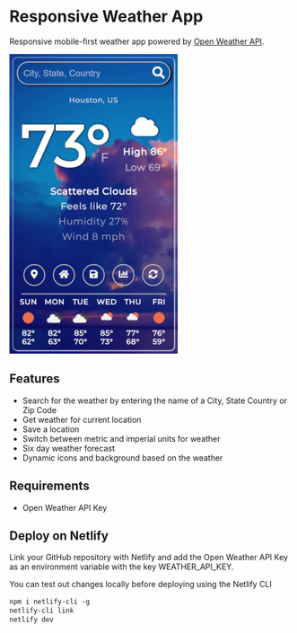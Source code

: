# Responsive Weather App

Responsive mobile-first weather app powered by [Open Weather API](https://openweathermap.org/api).

![Scattered Clouds Screenshot](./screenshots/cloudy_screenshot.png)


## Features

- Search for the weather by entering the name of a City, State Country or Zip Code
- Get weather for current location
- Save a location
- Switch between metric and imperial units for weather
- Six day weather forecast
- Dynamic icons and background based on the weather


## Requirements

- Open Weather API Key


## Deploy on Netlify

Link your GitHub repository with Netlify and add the Open Weather API Key as an environment variable with the key
WEATHER_API_KEY.

You can test out changes locally before deploying using the Netlify CLI
```
npm i netlify-cli -g
netlify-cli link
netlify dev
```

